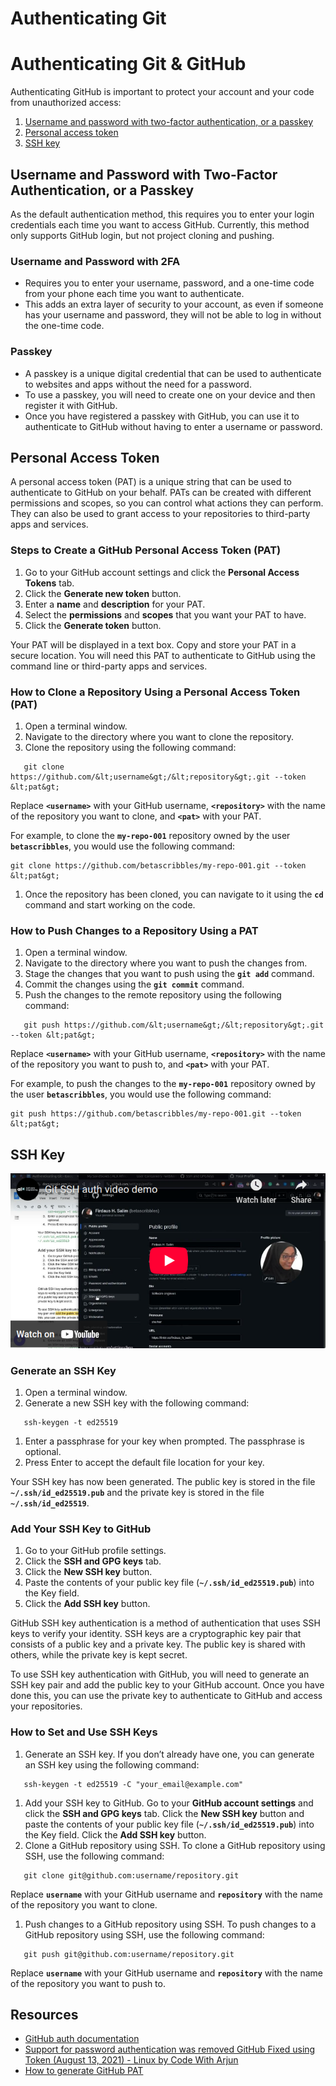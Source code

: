 # Authenticating Git

# Authenticating Git & GitHub

Authenticating GitHub is important to protect your account and your code from unauthorized access:

1.  [Username and password with two-factor authentication, or a passkey](https://intranet.alxswe.com/rltoken/qHY9dkdNWzmTSvjV_9vxBg "Username and password with two-factor authentication, or a passkey")
2.  [Personal access token](https://intranet.alxswe.com/rltoken/xLCypEujmMwsVCax98n5LA "Personal access token")
3.  [SSH key](https://intranet.alxswe.com/rltoken/xS3yF-riPV326ENiST7I-Q "SSH key")

## Username and Password with Two-Factor Authentication, or a Passkey

As the default authentication method, this requires you to enter your login credentials each time you want to access GitHub. Currently, this method only supports GitHub login, but not project cloning and pushing.

### Username and Password with 2FA

-   Requires you to enter your username, password, and a one-time code from your phone each time you want to authenticate.
-   This adds an extra layer of security to your account, as even if someone has your username and password, they will not be able to log in without the one-time code.

### Passkey

-   A passkey is a unique digital credential that can be used to authenticate to websites and apps without the need for a password.
-   To use a passkey, you will need to create one on your device and then register it with GitHub.
-   Once you have registered a passkey with GitHub, you can use it to authenticate to GitHub without having to enter a username or password.

## Personal Access Token

A personal access token (PAT) is a unique string that can be used to authenticate to GitHub on your behalf. PATs can be created with different permissions and scopes, so you can control what actions they can perform. They can also be used to grant access to your repositories to third-party apps and services.

### Steps to Create a GitHub Personal Access Token (PAT)

1.  Go to your GitHub account settings and click the **Personal Access Tokens** tab.
2.  Click the **Generate new token** button.
3.  Enter a **name** and **description** for your PAT.
4.  Select the **permissions** and **scopes** that you want your PAT to have.
5.  Click the **Generate token** button.

Your PAT will be displayed in a text box. Copy and store your PAT in a secure location. You will need this PAT to authenticate to GitHub using the command line or third-party apps and services.

### How to Clone a Repository Using a Personal Access Token (PAT)

1.  Open a terminal window.
2.  Navigate to the directory where you want to clone the repository.
3.  Clone the repository using the following command:

```
   git clone https://github.com/&lt;username&gt;/&lt;repository&gt;.git --token &lt;pat&gt;
```

Replace **`<username>`** with your GitHub username, **`<repository>`** with the name of the repository you want to clone, and **`<pat>`** with your PAT.

For example, to clone the **`my-repo-001`** repository owned by the user **`betascribbles`**, you would use the following command:

```
git clone https://github.com/betascribbles/my-repo-001.git --token &lt;pat&gt;
```

1.  Once the repository has been cloned, you can navigate to it using the **`cd`** command and start working on the code.

### How to Push Changes to a Repository Using a PAT

1.  Open a terminal window.
2.  Navigate to the directory where you want to push the changes from.
3.  Stage the changes that you want to push using the **`git add`** command.
4.  Commit the changes using the **`git commit`** command.
5.  Push the changes to the remote repository using the following command:

```
   git push https://github.com/&lt;username&gt;/&lt;repository&gt;.git --token &lt;pat&gt;
```

Replace **`<username>`** with your GitHub username, **`<repository>`** with the name of the repository you want to push to, and **`<pat>`** with your PAT.

For example, to push the changes to the **`my-repo-001`** repository owned by the user **`betascribbles`**, you would use the following command:

```
git push https://github.com/betascribbles/my-repo-001.git --token &lt;pat&gt;
```

## SSH Key

[![](./img/SSH-Key.png)](https://www.youtube.com/watch?v=X8Mp-s6ZQVo)


### Generate an SSH Key

1.  Open a terminal window.
2.  Generate a new SSH key with the following command:

```
   ssh-keygen -t ed25519
```

1.  Enter a passphrase for your key when prompted. The passphrase is optional.
2.  Press Enter to accept the default file location for your key.

Your SSH key has now been generated. The public key is stored in the file **`~/.ssh/id_ed25519.pub`** and the private key is stored in the file **`~/.ssh/id_ed25519`**.

### Add Your SSH Key to GitHub

1.  Go to your GitHub profile settings.
2.  Click the **SSH and GPG keys** tab.
3.  Click the **New SSH key** button.
4.  Paste the contents of your public key file (**`~/.ssh/id_ed25519.pub`**) into the Key field.
5.  Click the **Add SSH key** button.

GitHub SSH key authentication is a method of authentication that uses SSH keys to verify your identity. SSH keys are a cryptographic key pair that consists of a public key and a private key. The public key is shared with others, while the private key is kept secret.

To use SSH key authentication with GitHub, you will need to generate an SSH key pair and add the public key to your GitHub account. Once you have done this, you can use the private key to authenticate to GitHub and access your repositories.

### How to Set and Use SSH Keys

1.  Generate an SSH key. If you don’t already have one, you can generate an SSH key using the following command:

```
   ssh-keygen -t ed25519 -C "your_email@example.com"
```

1.  Add your SSH key to GitHub. Go to your **GitHub account settings** and click the **SSH and GPG keys** tab. Click the **New SSH key** button and paste the contents of your public key file (**`~/.ssh/id_ed25519.pub`**) into the Key field. Click the **Add SSH key** button.
2.  Clone a GitHub repository using SSH. To clone a GitHub repository using SSH, use the following command:

```
   git clone git@github.com:username/repository.git
```

Replace **`username`** with your GitHub username and **`repository`** with the name of the repository you want to clone.

1.  Push changes to a GitHub repository using SSH. To push changes to a GitHub repository using SSH, use the following command:

```
   git push git@github.com:username/repository.git
```

Replace **`username`** with your GitHub username and **`repository`** with the name of the repository you want to push to.

## Resources

-   [GitHub auth documentation](https://intranet.alxswe.com/rltoken/_SM_8rqaSqTcoptG_dxGnQ "GitHub auth documentation")
-   [Support for password authentication was removed GitHub Fixed using Token (August 13, 2021) - Linux by Code With Arjun](https://intranet.alxswe.com/rltoken/nBDsvR7lUFkETIZ-4EYcwg "Support for password authentication was removed GitHub Fixed using Token (August 13, 2021) - Linux by Code With Arjun")
-   [How to generate GitHub PAT](https://intranet.alxswe.com/rltoken/RI8vRkGq9rzX2BMzIhY0DQ "How to generate GitHub PAT")
